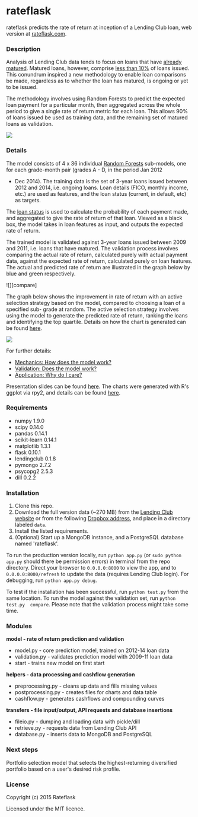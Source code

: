 rateflask
========

rateflask predicts the rate of return at inception of a Lending Club loan, web 
version at [rateflask.com][rateflask.com].

### Description
Analysis of Lending Club data tends to focus on loans that have 
[already matured][already matured]. Matured loans, however, comprise 
[less than 10%][less than 10%] of loans issued. This conundrum inspired a new 
methodology to enable loan comparisons be made, regardless as to whether the 
loan has matured, is ongoing or yet to be issued.

The methodology involves using Random Forests to predict the expected loan 
payment for a particular month, then aggregated across the whole period to give 
a single rate of return metric for each loan. This allows 90% of loans issued be 
used as training data, and the remaining set of matured loans as validation.

![][issuance]

### Details

The model consists of 4 x 36 individual [Random Forests][Random Forests] 
sub-models, one for each grade-month pair (grades A - D, in the period Jan 2012 
- Dec 2014). The training data is the set of 3-year loans issued between 2012 
and 2014, i.e. ongoing loans. Loan details (FICO, monthly income, etc.) are used 
as features, and the loan status (current, in default, etc) as targets.

The [loan status][loan status] is used to calculate the probability of each 
payment made, and aggregated to give the rate of return of that loan. Viewed as 
a black box, the model takes in loan features as input, and outputs the expected 
rate of return.

The trained model is validated against 3-year loans issued between 2009 and
2011, i.e. loans that have matured. The validation process involves comparing 
the actual rate of return, calculated purely with actual payment data, against
the expected rate of return, calculated purely on loan features. The actual and 
predicted rate of return are illustrated in the graph below by blue and green
respectively.

![][compare]

The graph below shows the improvement in rate of return with an active selection
strategy based on the model, compared to choosing a loan of a specified sub-
grade at random. The active selection strategy involves using the model to
generate the predicted rate of return, ranking the loans and identifying the top
quartile. Details on how the chart is generated can be found [here][charts].

![][quartile]

For further details:
* [Mechanics: How does the model work?][mechanics]
* [Validation: Does the model work?][validation]
* [Application: Why do I care?][application]

Presentation slides can be found [here][presentation]. The charts were generated
with R's ggplot via rpy2, and details can be found [here][charts].

### Requirements
* numpy 1.9.0
* scipy 0.14.0
* pandas 0.14.1
* scikit-learn 0.14.1
* matplotlib 1.3.1
* flask 0.10.1
* lendingclub 0.1.8
* pymongo 2.7.2
* psycopg2 2.5.3
* dill 0.2.2

### Installation
1. Clone this repo.
2. Download the full version data (~270 MB) from the 
[Lending Club website][Lending Club website] or from the following 
[Dropbox address][Dropbox address], and place in a directory labeled `data`.
3. Install the listed requirements.
4. (Optional) Start up a MongoDB instance, and a PostgreSQL database named 
'rateflask'.

To run the production version locally, run `python app.py` (or `sudo python 
app.py` should there be permission errors) in terminal from the repo directory.
Direct your browser to `0.0.0.0:8000` to view the app, and to 
`0.0.0.0:8000/refresh` to update the data (requires Lending Club login). For 
debugging, run `python app.py debug`.

To test if the installation has been successful, run `python test.py` from the 
same location. To run the model against the validation set, run `python test.py 
compare`. Please note that the validation process might take some time.

### Modules

**model - rate of return prediction and validation**
* model.py - core prediction model, trained on 2012-14 loan data
* validation.py - validates prediction model with 2009-11 loan data
* start - trains new model on first start

**helpers - data processing and cashflow generation**
* preprocessing.py - cleans up data and fills missing values
* postprocessing.py - creates files for charts and data table
* cashflow.py - generates cashflows and compounding curves

**transfers - file input/output, API requests and database insertions**
* fileio.py - dumping and loading data with pickle/dill
* retrieve.py - requests data from Lending Club API
* database.py - inserts data to MongoDB and PostgreSQL

### Next steps

Portfolio selection model that selects the highest-returning diversified 
portfolio based on a user's desired risk profile.

### License

Copyright (c) 2015 Rateflask

Licensed under the MIT licence.


<!-- links -->

[rateflask.com]: http://www.rateflask.com

[already matured]: https://www.lendingrobot.com/#/resources/charts
[less than 10%]: https://www.lendingclub.com/info/statistics.action
[issuance]: static/images/issuance.png

[Random Forests]: http://en.wikipedia.org/wiki/Random_forest
[loan status]: https://www.lendingclub.com/info/demand-and-credit-profile.action
[issuance]: static/images/compare.png
[charts]: http://nbviewer.ipython.org/github/savarin/rateflask/blob/master/notebooks/charts.ipynb
[quartile]: static/images/quartile.png

[mechanics]: http://nbviewer.ipython.org/github/savarin/rateflask/blob/master/notebooks/mechanics.ipynb
[validation]: http://nbviewer.ipython.org/github/savarin/rateflask/blob/master/notebooks/validation.ipynb
[application]: http://nbviewer.ipython.org/github/savarin/rateflask/blob/master/notebooks/application.ipynb
[presentation]: https://github.com/savarin/rateflask/blob/master/notebooks/presentation.pdf

[Lending Club website]: https://www.lendingclub.com/info/download-data.action
[Dropbox address]: https://www.dropbox.com/sh/pmwh81xl7bi5axv/AABSewOpldF2zdqr6JOP5lNha?dl=0